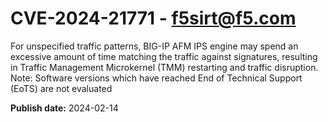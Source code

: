 # CVE-2024-21771 - f5sirt@f5.com


For unspecified traffic patterns, BIG-IP AFM IPS engine may spend an excessive amount of time matching the traffic against signatures, resulting in Traffic Management Microkernel (TMM) restarting and traffic disruption.  Note: Software versions which have reached End of Technical Support (EoTS) are not evaluated

**Publish date:** 2024-02-14
